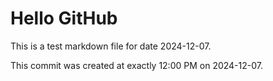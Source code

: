 # Hello GitHub
This is a test markdown file for date 2024-12-07.

This commit was created at exactly 12:00 PM on 2024-12-07.
